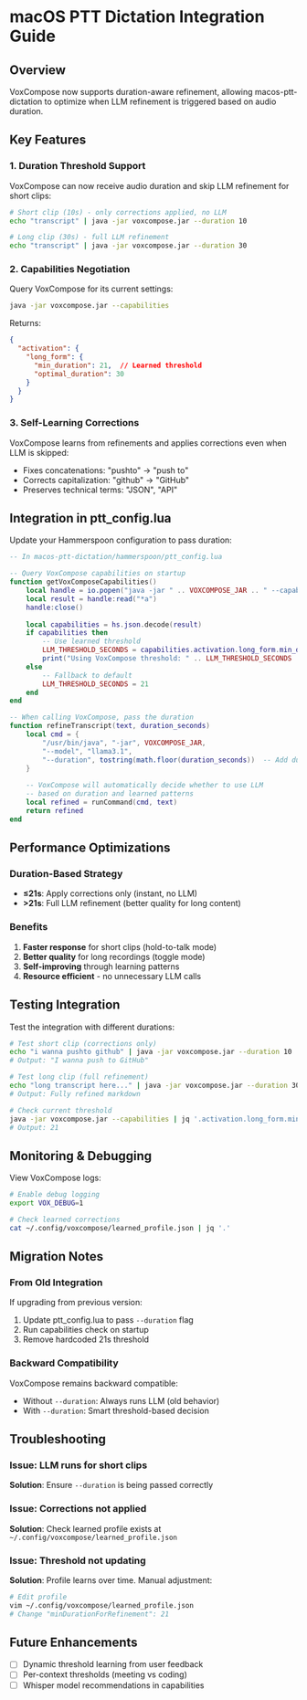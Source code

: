 # macOS PTT Dictation Integration Guide

## Overview
VoxCompose now supports duration-aware refinement, allowing macos-ptt-dictation to optimize when LLM refinement is triggered based on audio duration.

## Key Features

### 1. Duration Threshold Support
VoxCompose can now receive audio duration and skip LLM refinement for short clips:
```bash
# Short clip (10s) - only corrections applied, no LLM
echo "transcript" | java -jar voxcompose.jar --duration 10

# Long clip (30s) - full LLM refinement
echo "transcript" | java -jar voxcompose.jar --duration 30
```

### 2. Capabilities Negotiation
Query VoxCompose for its current settings:
```bash
java -jar voxcompose.jar --capabilities
```

Returns:
```json
{
  "activation": {
    "long_form": {
      "min_duration": 21,  // Learned threshold
      "optimal_duration": 30
    }
  }
}
```

### 3. Self-Learning Corrections
VoxCompose learns from refinements and applies corrections even when LLM is skipped:
- Fixes concatenations: "pushto" → "push to"
- Corrects capitalization: "github" → "GitHub"
- Preserves technical terms: "JSON", "API"

## Integration in ptt_config.lua

Update your Hammerspoon configuration to pass duration:

```lua
-- In macos-ptt-dictation/hammerspoon/ptt_config.lua

-- Query VoxCompose capabilities on startup
function getVoxComposeCapabilities()
    local handle = io.popen("java -jar " .. VOXCOMPOSE_JAR .. " --capabilities 2>/dev/null")
    local result = handle:read("*a")
    handle:close()
    
    local capabilities = hs.json.decode(result)
    if capabilities then
        -- Use learned threshold
        LLM_THRESHOLD_SECONDS = capabilities.activation.long_form.min_duration
        print("Using VoxCompose threshold: " .. LLM_THRESHOLD_SECONDS .. "s")
    else
        -- Fallback to default
        LLM_THRESHOLD_SECONDS = 21
    end
end

-- When calling VoxCompose, pass the duration
function refineTranscript(text, duration_seconds)
    local cmd = {
        "/usr/bin/java", "-jar", VOXCOMPOSE_JAR,
        "--model", "llama3.1",
        "--duration", tostring(math.floor(duration_seconds))  -- Add duration
    }
    
    -- VoxCompose will automatically decide whether to use LLM
    -- based on duration and learned patterns
    local refined = runCommand(cmd, text)
    return refined
end
```

## Performance Optimizations

### Duration-Based Strategy
- **≤21s**: Apply corrections only (instant, no LLM)
- **>21s**: Full LLM refinement (better quality for long content)

### Benefits
1. **Faster response** for short clips (hold-to-talk mode)
2. **Better quality** for long recordings (toggle mode)
3. **Self-improving** through learning patterns
4. **Resource efficient** - no unnecessary LLM calls

## Testing Integration

Test the integration with different durations:

```bash
# Test short clip (corrections only)
echo "i wanna pushto github" | java -jar voxcompose.jar --duration 10
# Output: "I wanna push to GitHub"

# Test long clip (full refinement)
echo "long transcript here..." | java -jar voxcompose.jar --duration 30
# Output: Fully refined markdown

# Check current threshold
java -jar voxcompose.jar --capabilities | jq '.activation.long_form.min_duration'
# Output: 21
```

## Monitoring & Debugging

View VoxCompose logs:
```bash
# Enable debug logging
export VOX_DEBUG=1

# Check learned corrections
cat ~/.config/voxcompose/learned_profile.json | jq '.'
```

## Migration Notes

### From Old Integration
If upgrading from previous version:
1. Update ptt_config.lua to pass `--duration` flag
2. Run capabilities check on startup
3. Remove hardcoded 21s threshold

### Backward Compatibility
VoxCompose remains backward compatible:
- Without `--duration`: Always runs LLM (old behavior)
- With `--duration`: Smart threshold-based decision

## Troubleshooting

### Issue: LLM runs for short clips
**Solution**: Ensure `--duration` is being passed correctly

### Issue: Corrections not applied
**Solution**: Check learned profile exists at `~/.config/voxcompose/learned_profile.json`

### Issue: Threshold not updating
**Solution**: Profile learns over time. Manual adjustment:
```bash
# Edit profile
vim ~/.config/voxcompose/learned_profile.json
# Change "minDurationForRefinement": 21
```

## Future Enhancements
- [ ] Dynamic threshold learning from user feedback
- [ ] Per-context thresholds (meeting vs coding)
- [ ] Whisper model recommendations in capabilities